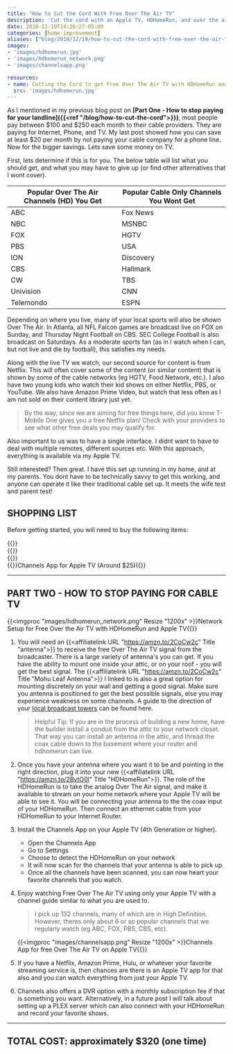```yaml
---
title: "How to Cut the Cord With Free Over The Air TV"
description: 'Cut the cord with an Apple TV, HDHomeRun, and over the air broadcasts. Why are you still paying for cable?  We stopped paying them back in 2015 by combining free over the air TV with Netflix.  Learn how we did it.'
date: 2018-12-19T14:26:27-05:00
categories: [home-improvement]
aliases: ["blog/2018/12/19/how-to-cut-the-cord-with-free-over-the-air-tv/"]
images:
- 'images/hdhomerun.jpg'
- 'images/hdhomerun_network.png'
- 'images/channelsapp.png'

resources:
- name: Cutting the Cord to get Free Over The Air TV with HDHomeRun and Apple TV
  src: 'images/hdhomerun.jpg'
---
```


As I mentioned in my previous blog post on **[Part One - How to stop paying for your landline]({{<ref "/blog/how-to-cut-the-cord">}})**, most people pay between $100 and $250 each month to their cable providers.  They are paying for Internet, Phone, and TV.  My last post showed how you can save at least $20 per month by not paying your cable company for a phone line.  Now for the bigger savings.  Lets save some money on TV.

First, lets determine if this is for you.  The below table will list what you should get, and what you may have to give up (or find other alternatives that I wont cover).

| Popular Over The Air Channels (HD) You Get | Popular Cable Only Channels You Wont Get              
| -------------------------------------------|---------------------------------| 
| ABC                                        | Fox News                        | 
| NBC                                        | MSNBC                           | 
| FOX                                        | HGTV                            | 
| PBS                                        | USA                             |     
| ION                                        | Discovery                       |
| CBS                                        | Hallmark                        |
| CW                                         | TBS                             |
| Univision                                  | CNN                             |
| Telemondo                                  | ESPN                            |

Depending on where you live, many of your local sports will also be shown Over The Air.  In Atlanta, all NFL Falcon games are broadcast live on FOX on Sunday, and Thursday Night Football on CBS.  SEC College Football is also broadcast on Saturdays.  As a moderate sports fan (as in I watch when I can, but not live and die by football), this satisfies my needs.

Along with the live TV we watch, our second source for content is from Netflix.  This will often cover some of the content (or similar content) that is shown by some of the cable networks (eg HGTV, Food Network, etc.). I also have two young kids who watch their kid shows on either Netflix, PBS, or YouTube.  We also have Amazon Prime Video, but watch that less often as I am not sold on their content library just yet.

> By the way, since we are aiming for free things here, did you know T-Mobile One gives you a free Netflix plan!  Check with your providers to see what other free deals you may qualify for.

Also important to us was to have a single interface.  I didnt want to have to deal with multiple remotes, different sources etc.  With this approach, everything is available via my Apple TV.

Still interested?  Then great.  I have this set up running in my home, and at my parents.  You dont have to be technically savvy to get this working, and anyone can operate it like their traditional cable set up.  It meets the wife test and parent test!

SHOPPING LIST
-------------

Before getting started, you will need to buy the following items:

<div class="row">
	<div class="col">
		{{<affiliateImg Image "//ws-na.amazon-adsystem.com/widgets/q?_encoding=UTF8&ASIN=B077H1XKLX&Format=_SL160_&ID=AsinImage&MarketPlace=US&ServiceVersion=20070822&WS=1&tag=drawbuildplay-20&language=en_US" URL "https://www.amazon.com/SiliconDust-HDHomeRun-HDHR5-2US-Splitter-Reusable/dp/B077H1XKLX/ref=as_li_ss_il?&linkCode=li2&tag=drawbuildplay-20&linkId=4357d5535d2230e6d9ec67c496322c4b&language=en_US" Title "HDHomeRun Connect Duo (Around $90)" >}}
	</div>
</div>
<div class="row">
	<div class="col">
		{{<affiliateImg Image "//ws-na.amazon-adsystem.com/widgets/q?_encoding=UTF8&ASIN=B00HSMK59E&Format=_SL160_&ID=AsinImage&MarketPlace=US&ServiceVersion=20070822&WS=1&tag=drawbuildplay-20&language=en_US" URL "https://www.amazon.com/Mohu-Paper-thin-Reversible-Performance-MH-110599/dp/B00HSMK59E/ref=as_li_ss_il?s=electronics&ie=UTF8&qid=1545250490&sr=1-7&keywords=mohu+leaf&linkCode=li2&tag=drawbuildplay-20&linkId=94f632b843e26904efc5b32a3f97b5cd&language=en_US" Title "TV Antenna (Around $25 - $50)" >}}
	</div>
</div>
<div class="row">
	<div class="col">
		{{<affiliateImg Image "images/appletv.png" URL "https://www.amazon.com/dp/B075NCMLYL/ref=twister_B075Y1BZDP?_encoding=UTF8&psc=1" Title "Apple TV 4K (Around $179)" >}}
	</div>
</div>
<div class="row">
	<div class="col">
		{{<imgproc "images/channelsapp.png" Resize "360x" >}}Channels App for Apple TV (Around $25){{</imgproc>}}
	</div>
</div>

---

PART TWO - HOW TO STOP PAYING FOR CABLE TV
-----------------------------------

{{<imgproc "images/hdhomerun_network.png" Resize "1200x" >}}Network Setup for Free Over the Air TV with HDHomeRun and Apple TV{{</imgproc>}}


1.  You will need an {{<affiliatelink URL "https://amzn.to/2CoCw2c" Title "antenna">}} to receive the free Over The Air TV signal from the broadcaster.  There is a large variety of antenna's you can get.  If you have the ability to mount one inside your attic, or on your roof - you will get the best signal.  The {{<affiliatelink URL "https://amzn.to/2CoCw2c" Title "Mohu Leaf Antenna">}} I linked to is also a great option for mounting discretely on your wall and getting a good signal.  Make sure you antenna is positioned to get the best possible signals, else you may experience weakness on some channels.  A guide to the direction of your [local broadcast towers](https://antennaweb.org/Address) can be found here.  

	> Helpful Tip: If you are in the process of building a new home, have the builder install a conduit from the attic to your network closet.  That way you can install an antenna in the attic, and thread the coax cable down to the basement where your router and hdhomerun can live.

2.  Once you have your antenna where you want it to be and pointing in the right direction, plug it into your new {{<affiliatelink URL "https://amzn.to/2BvtO0l" Title "HDHomeRun">}}.  The role of the HDHomeRun is to take the analog Over The Air signal, and make it available to stream on your home network where your Apple TV will be able to see it.  You will be connecting your antenna to the the coax input of your HDHomeRun.  Then connect an ethernet cable from your HDHomeRun to your Internet Router.

3.  Install the Channels App on your Apple TV (4th Generation or higher). 
	* Open the Channels App
	* Go to Settings
	* Choose to detect the HDHomeRun on your network
	* It will now scan for the channels that your antenna is able to pick up.
	* Once all the channels have been scanned, you can now heart your favorite channels that you watch.

4.  Enjoy watching Free Over The Air TV using only your Apple TV with a channel guide similar to what you are used to.

	> I pick up 132 channels, many of which are in High Definition.  However, theres only about 6 or so popular channels that we regularly watch (eg ABC, FOX, PBS, CBS, etc).

	{{<imgproc "images/channelsapp.png" Resize "1200x" >}}Channels App for free Over The Air TV on Apple TV{{</imgproc>}}


5.  If you have a Netflix, Amazon Prime, Hulu, or whatever your favorite streaming service is, then chances are there is an Apple TV app for that also and you can watch everything from just your Apple TV.

6.  Channels also offers a DVR option with a monthly subscription fee if that is something you want.  Alternatively, in a future post I will talk about setting up a PLEX server which can also connect with your HDHomeRun and record your favorite shows.


---------------------------
TOTAL COST: approximately $320 (one time)
---------------------------
